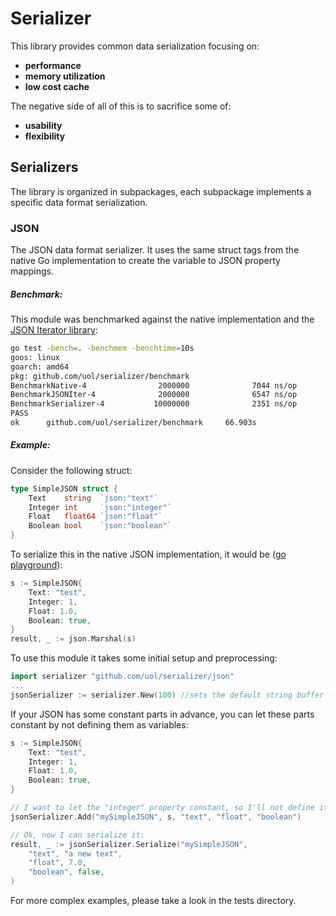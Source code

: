 # Serializer

This library provides common data serialization focusing on:

- **performance**
- **memory utilization**
- **low cost cache**

The negative side of all of this is to sacrifice some of:

- **usability**
- **flexibility**

## Serializers

The library is organized in subpackages, each subpackage implements a specific data format serialization. 

### JSON

The JSON data format serializer. It uses the same struct tags from the native Go implementation to create the variable to JSON property mappings.

##### Benchmark:
This module was benchmarked against the native implementation and the [JSON Iterator library](github.com/json-iterator/go):
```bash
go test -bench=. -benchmem -benchtime=10s
goos: linux
goarch: amd64
pkg: github.com/uol/serializer/benchmark
BenchmarkNative-4                2000000              7044 ns/op            2608 B/op         52 allocs/op
BenchmarkJSONIter-4              2000000              6547 ns/op            3873 B/op         56 allocs/op
BenchmarkSerializer-4           10000000              2351 ns/op            1328 B/op         16 allocs/op
PASS
ok      github.com/uol/serializer/benchmark     66.903s
```

##### Example:
Consider the following struct:
```Go
type SimpleJSON struct {
	Text    string  `json:"text"`
	Integer int     `json:"integer"`
	Float   float64 `json:"float"`
	Boolean bool    `json:"boolean"`
}
```
To serialize this in the native JSON implementation, it would be ([go playground](https://play.golang.org/p/88u9-QZztDL)):
```Go
s := SimpleJSON{
	Text: "test", 
	Integer: 1, 
	Float: 1.0, 
	Boolean: true,
}
result, _ := json.Marshal(s)
```
To use this module it takes some initial setup and preprocessing:
```Go
import serializer "github.com/uol/serializer/json"
...
jsonSerializer := serializer.New(100) //sets the default string buffer size
```
If your JSON has some constant parts in advance, you can let these parts constant by not defining them as variables:
```Go
s := SimpleJSON{
	Text: "test", 
	Integer: 1, 
	Float: 1.0, 
	Boolean: true,
}

// I want to let the "integer" property constant, so I'll not define it as variable...
jsonSerializer.Add("mySimpleJSON", s, "text", "float", "boolean")

// Ok, now I can serialize it:
result, _ := jsonSerializer.Serialize("mySimpleJSON", 
    "text", "a new text",
    "float", 7.0,
    "boolean", false,
)
```
For more complex examples, please take a look in the tests directory.